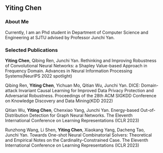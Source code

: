 ## Yiting Chen

### About Me

Currently, I am an Phd student in Department of Computer Science and Engineering at SJTU advised by Professor Junchi Yan.

### Selected Publications

**Yiting Chen**, Qibing Ren, Junchi Yan. Rethinking and Improving Robustness of Convolutional Neural Networks: a Shapley Value-based Approach in Frequency Domain. Advances in Neural Information Processing Systems(NeurIPS 2022 spotlight)

Qibing Ren, **Yiting Chen**, Yichuan Mo, Qitian Wu, Junchi Yan. DICE: Domain-attack Invariant Causal Learning for Improved Data Privacy Protection and Adversarial Robustness. Proceedings of the 28th ACM SIGKDD Conference on Knowledge Discovery and Data Mining(KDD 2022)

Qitian Wu, **Yiting Chen**, Chenxiao Yang, Junchi Yan. Energy-based Out-of-Distribution Detection for Graph Neural Networks. The Eleventh International Conference on Learning Representations (ICLR 2023)

Runzhong Wang, Li Shen, **Yiting Chen**, Xiaokang Yang, Dacheng Tao, Junchi Yan. Towards One-shot Neural Combinatorial Solvers: Theoretical and Empirical Notes on the Cardinality-Constrained Case. The Eleventh International Conference on Learning Representations (ICLR 2023)